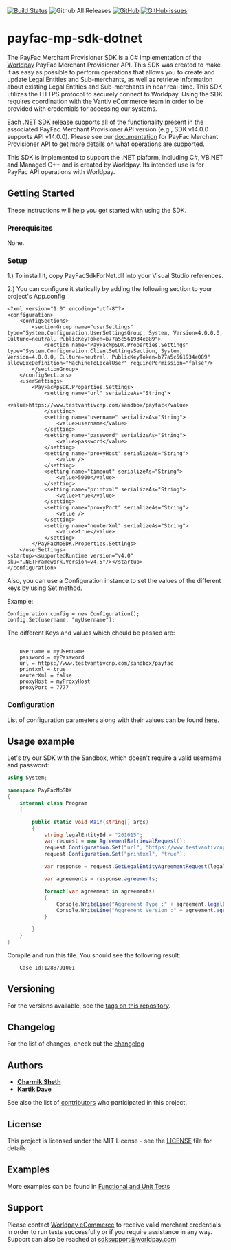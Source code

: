 [![Build Status](https://travis-ci.org/Vantiv/payfac-mp-sdk-dotnet.svg?branch=13.x)](https://travis-ci.org/Vantiv/payfac-mp-sdk-dotnet)
![Github All Releases](https://img.shields.io/github/downloads/vantiv/payfac-mp-sdk-java/total.svg)
[![GitHub](https://img.shields.io/github/license/vantiv/payfac-mp-sdk-java.svg)](https://github.com/Vantiv/payfac-mp-sdk-java/13.x/LICENSE) [![GitHub issues](https://img.shields.io/github/issues/vantiv/payfac-mp-sdk-java.svg)](https://github.com/Vantiv/payfac-mp-sdk-java/issues)

# payfac-mp-sdk-dotnet

The PayFac Merchant Provisioner SDK is a C# implementation of the [Worldpay](https://developer.worldpay.com/community/ecommerce) PayFac Merchant Provisioner API. This SDK was created to make it as easy as possible to perform operations that allows you to create and update Legal Entities and Sub-merchants, as well as retrieve information about existing Legal Entities and Sub-merchants in near real-time. This SDK utilizes the HTTPS protocol to securely connect to Worldpay. Using the SDK requires coordination with the Vantiv eCommerce team in order to be provided with credentials for accessing our systems.

Each .NET SDK release supports all of the functionality present in the associated PayFac Merchant Provisioner API version (e.g., SDK v14.0.0 supports API v14.0.0). Please see our [documentation](https://developer.worldpay.com/community/ecommerce/pages/documentation) for PayFac Merchant Provisioner API to get more details on what operations are supported.

This SDK is implemented to support the .NET plaform, including C#, VB.NET and Managed C++ and is created by Worldpay. Its intended use is for PayFac API operations with Worldpay.

## Getting Started

These instructions will help you get started with using the SDK.

### Prerequisites

None.

### Setup

1.) To install it, copy PayFacSdkForNet.dll into your Visual Studio references.

2.) You can configure it statically by adding the following section to your project's App.config
```
<?xml version="1.0" encoding="utf-8"?>
<configuration>
    <configSections>
        <sectionGroup name="userSettings" type="System.Configuration.UserSettingsGroup, System, Version=4.0.0.0, Culture=neutral, PublicKeyToken=b77a5c561934e089">
            <section name="PayFacMpSDK.Properties.Settings" type="System.Configuration.ClientSettingsSection, System, Version=4.0.0.0, Culture=neutral, PublicKeyToken=b77a5c561934e089" allowExeDefinition="MachineToLocalUser" requirePermission="false"/>
        </sectionGroup>
    </configSections>
    <userSettings>
        <PayFacMpSDK.Properties.Settings>
            <setting name="url" serializeAs="String">
                <value>https://www.testvantivcnp.com/sandbox/payfac</value>
            </setting>
            <setting name="username" serializeAs="String">
                <value>username</value>
            </setting>
            <setting name="password" serializeAs="String">
                <value>password</value>
            </setting>
            <setting name="proxyHost" serializeAs="String">
                <value />
            </setting>
            <setting name="timeout" serializeAs="String">
                <value>5000</value>
            </setting>
            <setting name="printxml" serializeAs="String">
                <value>true</value>
            </setting>
            <setting name="proxyPort" serializeAs="String">
                <value />
            </setting>
            <setting name="neuterXml" serializeAs="String">
                <value>true</value>
            </setting>
        </PayFacMpSDK.Properties.Settings>
    </userSettings>
<startup><supportedRuntime version="v4.0" sku=".NETFramework,Version=v4.5"/></startup>
</configuration>

```
Also, you can use a Configuration instance to set the values of the different keys by using Set method. 

Example:

```
Configuration config = new Configuration();
config.Set(username, "myUsername");

```
The different Keys and values which chould be passed are:
```
    
    username = myUsername
    password = myPassword
    url = https://www.testvantivcnp.com/sandbox/payfac
    printxml = true
    neuterXml = false
    proxyHost = myProxyHost
    proxyPort = 7777
```

### Configuration
List of configuration parameters along with their values can be found [here](https://gist.github.com/VantivSDK/8b7dd606230ec65b36eba457df4443de).

## Usage example

Let's try our SDK with the Sandbox, which doesn't require a valid username and password:  

```c#
using System;

namespace PayFacMpSDK
{
    internal class Program
    {

        public static void Main(string[] args)
        {
            string legalEntityId = "201015";
            var request = new AgreementRetrievalRequest();
            request.Configuration.Set("url", "https://www.testvantivcnp.com/sandbox/payfac");
            request.Configuration.Set("printxml", "true");

            var response = request.GetLegalEntityAgreementRequest(legalEntityId);

            var agreements = response.agreements;

            foreach(var agreement in agreements)
            {
                Console.WriteLine("Aggrement Type :" + agreement.legalEntityAgreementType);
                Console.WriteLine("Aggrement Version :" + agreement.agreementVersion);
            }

        } 
    }
}
```

Compile and run this file.  You should see the following result:
~~~
    Case Id:1288791001
~~~

## Versioning
For the versions available, see the [tags on this repository](https://github.com/vantiv/payfac-mp-sdk-java/tags). 

## Changelog
For the list of changes, check out the [changelog](https://github.com/Vantiv/payfac-mp-sdk-dotnet/blob/master/CHANGELOG.md)

## Authors

* [**Charmik Sheth**](https://github.com/Charmik-Sheth)
* [**Kartik Dave**](https://github.com/davekartik24)

See also the list of [contributors](https://github.com/vantiv/payfac-mp-sdk-dotnet/contributors) who participated in this project.

## License
This project is licensed under the MIT License - see the [LICENSE](https://github.com/Vantiv/payfac-mp-sdk-dotnet/blob/master/LICENSE) file for details

## Examples
More examples can be found in [Functional and Unit Tests](https://github.com/Vantiv/payfac-mp-sdk-dotnet/tree/master/PayFacMpSDK/PayFacMpSDKTest)

## Support
Please contact [Worldpay eCommerce](https://developer.worldpay.com/products/access/hosted-payment-pages/openapi/other/create) to receive valid merchant credentials in order to run tests successfully or if you require assistance in any way.  Support can also be reached at sdksupport@worldpay.com
